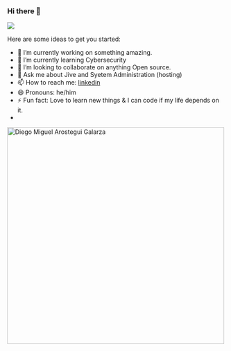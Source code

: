 ### Hi there 👋
![](https://komarev.com/ghpvc/?username=darostegui)

Here are some ideas to get you started:

- 🔭 I’m currently working on something amazing.
- 🌱 I’m currently learning Cybersecurity
- 👯 I’m looking to collaborate on anything Open source.
- 💬 Ask me about Jive and Syetem Administration (hosting)
- 📫 How to reach me: [linkedin](https://www.linkedin.com/in/darostegui/)
- 😄 Pronouns: he/him
- ⚡ Fun fact: Love to learn new things & I can code if my life depends on it.
- 
<img src="https://user-images.githubusercontent.com/61184284/116823190-66481e80-ab83-11eb-9e5c-676c4f060ce1.png" width="500" height="500" alt="Diego Miguel Arostegui Galarza">
